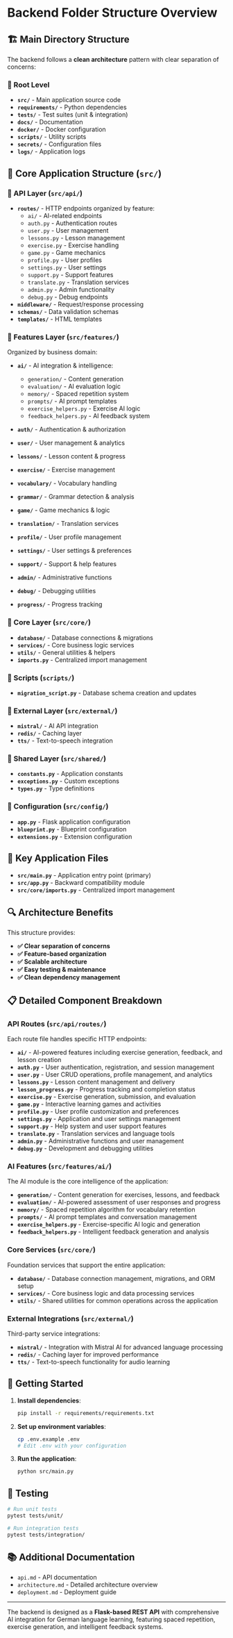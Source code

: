 # **Backend Folder Structure Overview**

## **🏗️ Main Directory Structure**

The backend follows a **clean architecture** pattern with clear separation of concerns:

### **📁 Root Level**
- **`src/`** - Main application source code
- **`requirements/`** - Python dependencies
- **`tests/`** - Test suites (unit & integration)
- **`docs/`** - Documentation
- **`docker/`** - Docker configuration
- **`scripts/`** - Utility scripts
- **`secrets/`** - Configuration files
- **`logs/`** - Application logs

## **🔧 Core Application Structure (`src/`)**

### **📁 API Layer (`src/api/`)**
- **`routes/`** - HTTP endpoints organized by feature:
  - `ai/` - AI-related endpoints
  - `auth.py` - Authentication routes
  - `user.py` - User management
  - `lessons.py` - Lesson management
  - `exercise.py` - Exercise handling
  - `game.py` - Game mechanics
  - `profile.py` - User profiles
  - `settings.py` - User settings
  - `support.py` - Support features
  - `translate.py` - Translation services
  - `admin.py` - Admin functionality
  - `debug.py` - Debug endpoints
- **`middleware/`** - Request/response processing
- **`schemas/`** - Data validation schemas
- **`templates/`** - HTML templates

### **📁 Features Layer (`src/features/`)**
Organized by business domain:

- **`ai/`** - AI integration & intelligence:
  - `generation/` - Content generation
  - `evaluation/` - AI evaluation logic
  - `memory/` - Spaced repetition system
  - `prompts/` - AI prompt templates
  - `exercise_helpers.py` - Exercise AI logic
  - `feedback_helpers.py` - AI feedback system

- **`auth/`** - Authentication & authorization
- **`user/`** - User management & analytics
- **`lessons/`** - Lesson content & progress
- **`exercise/`** - Exercise management
- **`vocabulary/`** - Vocabulary handling
- **`grammar/`** - Grammar detection & analysis
- **`game/`** - Game mechanics & logic
- **`translation/`** - Translation services
- **`profile/`** - User profile management
- **`settings/`** - User settings & preferences
- **`support/`** - Support & help features
- **`admin/`** - Administrative functions
- **`debug/`** - Debugging utilities
- **`progress/`** - Progress tracking

### **📁 Core Layer (`src/core/`)**
- **`database/`** - Database connections & migrations
- **`services/`** - Core business logic services
- **`utils/`** - General utilities & helpers
- **`imports.py`** - Centralized import management

### **📁 Scripts (`scripts/`)**
- **`migration_script.py`** - Database schema creation and updates

### **📁 External Layer (`src/external/`)**
- **`mistral/`** - AI API integration
- **`redis/`** - Caching layer
- **`tts/`** - Text-to-speech integration

### **📁 Shared Layer (`src/shared/`)**
- **`constants.py`** - Application constants
- **`exceptions.py`** - Custom exceptions
- **`types.py`** - Type definitions

### **📁 Configuration (`src/config/`)**
- **`app.py`** - Flask application configuration
- **`blueprint.py`** - Blueprint configuration
- **`extensions.py`** - Extension configuration

## **🎯 Key Application Files**

- **`src/main.py`** - Application entry point (primary)
- **`src/app.py`** - Backward compatibility module
- **`src/core/imports.py`** - Centralized import management

## **🔍 Architecture Benefits**

This structure provides:
- **✅ Clear separation of concerns**
- **✅ Feature-based organization**
- **✅ Scalable architecture**
- **✅ Easy testing & maintenance**
- **✅ Clean dependency management**

## **📋 Detailed Component Breakdown**

### **API Routes (`src/api/routes/`)**
Each route file handles specific HTTP endpoints:

- **`ai/`** - AI-powered features including exercise generation, feedback, and lesson creation
- **`auth.py`** - User authentication, registration, and session management
- **`user.py`** - User CRUD operations, profile management, and analytics
- **`lessons.py`** - Lesson content management and delivery
- **`lesson_progress.py`** - Progress tracking and completion status
- **`exercise.py`** - Exercise generation, submission, and evaluation
- **`game.py`** - Interactive learning games and activities
- **`profile.py`** - User profile customization and preferences
- **`settings.py`** - Application and user settings management
- **`support.py`** - Help system and user support features
- **`translate.py`** - Translation services and language tools
- **`admin.py`** - Administrative functions and user management
- **`debug.py`** - Development and debugging utilities

### **AI Features (`src/features/ai/`)**
The AI module is the core intelligence of the application:

- **`generation/`** - Content generation for exercises, lessons, and feedback
- **`evaluation/`** - AI-powered assessment of user responses and progress
- **`memory/`** - Spaced repetition algorithm for vocabulary retention
- **`prompts/`** - AI prompt templates and conversation management
- **`exercise_helpers.py`** - Exercise-specific AI logic and generation
- **`feedback_helpers.py`** - Intelligent feedback generation and analysis

### **Core Services (`src/core/`)**
Foundation services that support the entire application:

- **`database/`** - Database connection management, migrations, and ORM setup
- **`services/`** - Core business logic and data processing services
- **`utils/`** - Shared utilities for common operations across the application

### **External Integrations (`src/external/`)**
Third-party service integrations:

- **`mistral/`** - Integration with Mistral AI for advanced language processing
- **`redis/`** - Caching layer for improved performance
- **`tts/`** - Text-to-speech functionality for audio learning

## **🚀 Getting Started**

1. **Install dependencies**:
   ```bash
   pip install -r requirements/requirements.txt
   ```

2. **Set up environment variables**:
   ```bash
   cp .env.example .env
   # Edit .env with your configuration
   ```

3. **Run the application**:
   ```bash
   python src/main.py
   ```

## **🧪 Testing**

```bash
# Run unit tests
pytest tests/unit/

# Run integration tests
pytest tests/integration/
```

## **📚 Additional Documentation**

- `api.md` - API documentation
- `architecture.md` - Detailed architecture overview
- `deployment.md` - Deployment guide

---

The backend is designed as a **Flask-based REST API** with comprehensive AI integration for German language learning, featuring spaced repetition, exercise generation, and intelligent feedback systems.
